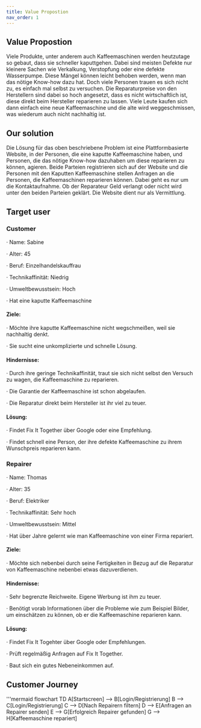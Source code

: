 ```yaml
---
title: Value Propostion
nav_order: 1
---
```


## Value Propostion 
Viele Produkte, unter anderem auch Kaffeemaschinen werden heutzutage so gebaut, dass sie schneller kaputtgehen. Dabei sind meisten Defekte nur kleinere Sachen wie Verkalkung, Verstopfung oder eine defekte Wasserpumpe. Diese Mängel können leicht behoben werden, wenn man das nötige Know-how dazu hat. Doch viele Personen trauen es sich nicht zu, es einfach mal selbst zu versuchen. Die Reparaturpreise von den Herstellern sind dabei so hoch angesetzt, dass es nicht wirtschaftlich ist, diese direkt beim Hersteller reparieren zu lassen. Viele Leute kaufen sich dann einfach eine neue Kaffeemaschine und die alte wird weggeschmissen, was wiederum auch nicht nachhaltig ist.

## Our solution

Die Lösung für das oben beschriebene Problem ist eine Plattformbasierte Website, in der Personen, die eine kaputte Kaffeemaschine haben, und Personen, die das nötige Know-how dazuhaben um diese reparieren zu können, agieren. Beide Parteien registrieren sich auf der Website und die Personen mit den Kaputten Kaffeemaschine stellen Anfragen an die Personen, die Kaffeemaschinen reparieren können. Dabei geht es nur um die Kontaktaufnahme. Ob der Reparateur Geld verlangt oder nicht wird unter den beiden Parteien geklärt. Die Website dient nur als Vermittlung.

## Target user

### Customer

· Name: Sabine

· Alter: 45

· Beruf: Einzelhandelskauffrau

· Technikaffinität: Niedrig

· Umweltbewusstsein: Hoch

· Hat eine kaputte Kaffeemaschine

#### Ziele:

· Möchte ihre kaputte Kaffeemaschine nicht wegschmeißen, weil sie nachhaltig denkt.

· Sie sucht eine unkomplizierte und schnelle Lösung.

#### Hindernisse:

· Durch ihre geringe Technikaffinität, traut sie sich nicht selbst den Versuch zu wagen, die Kaffeemaschine zu reparieren.

· Die Garantie der Kaffeemaschine ist schon abgelaufen.

· Die Reparatur direkt beim Hersteller ist ihr viel zu teuer.

#### Lösung:

· Findet Fix It Together über Google oder eine Empfehlung.

· Findet schnell eine Person, der ihre defekte Kaffeemaschine zu ihrem Wunschpreis reparieren kann.

### Repairer

· Name: Thomas

· Alter: 35

· Beruf: Elektriker

· Technikaffinität: Sehr hoch

· Umweltbewusstsein: Mittel

· Hat über Jahre gelernt wie man Kaffeemaschine von einer Firma repariert.

#### Ziele:

· Möchte sich nebenbei durch seine Fertigkeiten in Bezug auf die Reparatur von Kaffeemaschine nebenbei etwas dazuverdienen.

#### Hindernisse:

· Sehr begrenzte Reichweite. Eigene Werbung ist ihm zu teuer.

· Benötigt vorab Informationen über die Probleme wie zum Beispiel Bilder, um einschätzen zu können, ob er die Kaffeemaschine reparieren kann.

#### Lösung:

· Findet Fix It Togehter über Google oder Empfehlungen.

· Prüft regelmäßig Anfragen auf Fix It Together.

· Baut sich ein gutes Nebeneinkommen auf.

## Customer Journey

'''mermaid
flowchart TD
A[Startscreen] --> B[Login/Registrierung]
B --> C[Login/Registrierung]
C --> D[Nach Repairern filtern]
D --> E[Anfragen an Repairer senden]
E --> G[Erfolgreich Repairer gefunden]
G --> H[Kaffeemaschine repariert]


